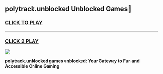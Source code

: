 
## polytrack.unblocked Unblocked Games👋
<h3>
<a href="https://news.freeplayer.one?title=polytrack.unblocked&ref=16F">CLICK TO PLAY</a></h3>
<hr>

<h3>
<a href="https://news.freeplayer.one?title=polytrack.unblocked&ref=16F">CLICK 2 PLAY</a>
  
</h3>

<a href="https://news.freeplayer.one?title=polytrack.unblocked&ref=16F/"><img src="https://clearcache.store/games.png"></a>


**polytrack.unblocked games unblocked: Your Gateway to Fun and Accessible Online Gaming**
